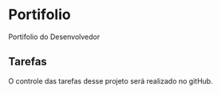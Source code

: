 # Portifolio
Portifolio do Desenvolvedor

## Tarefas 

O controle  das tarefas desse projeto será realizado  no gitHub.
